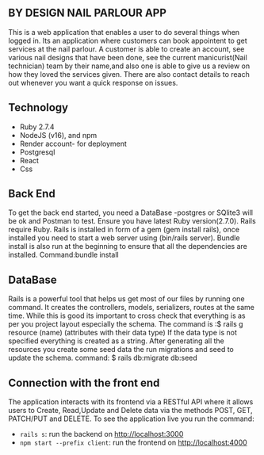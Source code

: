 
## BY DESIGN NAIL PARLOUR APP


This is a web application that enables a user to do several things when logged in. Its an application where customers can book appointent to get services at the nail parlour. A customer is able to create an account, see various nail designs that have been done, see the current manicurist(Nail technician) team by their name,and also one is able to give us a review on how they loved the services given. There are also contact details to reach out whenever you want a quick response on issues.


## Technology

- Ruby 2.7.4
- NodeJS (v16), and npm
- Render account- for deployment
- Postgresql
- React
- Css




## Back End

To get the back end started, you need a DataBase -postgres or SQlite3 will be ok and Postman to test. Ensure you have latest Ruby version(2.7.0). Rails require Ruby. Rails is installed in form of a gem (gem install rails), once installed you need to start a web server using (bin/rails server). Bundle install is also run at the beginning to ensure that all the dependencies are installed.
Command:bundle install

## DataBase

Rails is a powerful tool that helps us get most of our files by running one command. It creates the controllers, models, serializers, routes at the same time. While this is good its important to cross check that everything is as per you project layout especially the schema.
The command is :$ rails g resource (name) (attributes with their data type)
If the data type is not specified everything is created as a string.
After generating all the resources you create some seed data the run migrations and seed to update the schema.
command: $ rails db:migrate db:seed

## Connection with the front end


The application interacts with its frontend via a RESTful API where it allows users to Create, Read,Update and Delete data via the methods POST, GET, PATCH/PUT and DELETE.
To see the application live you run the command:
- `rails s`: run the backend on [http://localhost:3000](http://localhost:3000)
- `npm start --prefix client`: run the frontend on
  [http://localhost:4000](http://localhost:4000)


